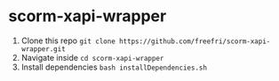 # scorm-xapi-wrapper

1. Clone this repo `git clone https://github.com/freefri/scorm-xapi-wrapper.git`
2. Navigate inside `cd scorm-xapi-wrapper`
3. Install dependencies `bash installDependencies.sh`
